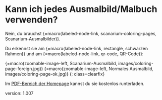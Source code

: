 # Kann ich jedes Ausmalbild/Malbuch verwenden?

Nein, du brauchst {=macro(labeled-node-link, scanarium-coloring-pages, Scanarium-Ausmalbilder)}.

Du erkennst sie am {=macro(labeled-node-link, rectangle, schwarzen Rahmen)} und am {=macro(labeled-node-link, qr-code, QR-Code)}:

{=macro(zoomable-image-left, Scanarium-Ausmalbild, images/coloring-page-foreign.jpg)}
{=macro(zoomable-image-left, Normales Ausmalbild, images/coloring-page-ok.jpg)}
{: class=clearfix}

Im [PDF-Bereich der Homepage](https://scanarium.com/#pdfs) kannst du sie kostenlos runterladen.


version: 1.007
